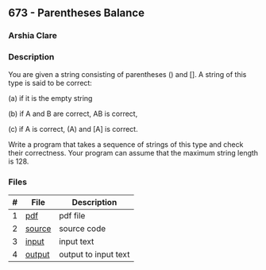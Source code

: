 ## 673 - Parentheses Balance
### Arshia Clare
### Description

You are given a string consisting of parentheses () and []. A string of this type is said to be correct:

(a) if it is the empty string

(b) if A and B are correct, AB is correct,

(c) if A is correct, (A) and [A] is correct.

Write a program that takes a sequence of strings of this type and check their correctness. Your
program can assume that the maximum string length is 128.

### Files

|   #   | File                       | Description                                                |
| :---: | -------------------------- | ---------------------------------------------------------- |
|1| [pdf](https://github.com/ArshiaClare/4883-Programming_Techniques-Clare/blob/master/Assignments/P02/673/673.pdf)| pdf file|
|2|[source](https://github.com/ArshiaClare/4883-Programming_Techniques-Clare/blob/master/Assignments/P02/673/main.cpp) | source code|
|3|[input](https://github.com/ArshiaClare/4883-Programming_Techniques-Clare/blob/master/Assignments/P02/673/input.txt) | input text|
|4|[output](https://github.com/ArshiaClare/4883-Programming_Techniques-Clare/blob/master/Assignments/P02/673/output.txt)| output to input text|
